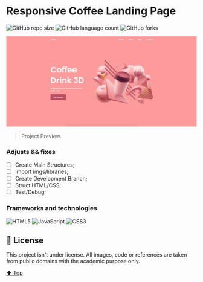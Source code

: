 # Responsive Coffee Landing Page

![GitHub repo size](https://img.shields.io/github/repo-size/mmaachado/responsive-coffee-landing?style=for-the-badge)
![GitHub language count](https://img.shields.io/github/languages/count/mmaachado/responsive-coffee-landing?style=for-the-badge)
![GitHub forks](https://img.shields.io/github/forks/mmaachado/responsive-coffee-landing?style=for-the-badge)

<img src="/src/img/project-preview.png" alt="project-preview.png">

> Project Preview.

### Adjusts && fixes

- [ ] Create Main Structures;
- [ ] Import imgs/libraries;
- [ ] Create Development Branch;
- [ ] Struct HTML/CSS;
- [ ] Test/Debug;

<!--This project is finished, feel free to fork/clone and message me if you think anything could be better.-->

### Frameworks and technologies
![HTML5](https://img.shields.io/badge/html5-%23E34F26.svg?style=for-the-badge&logo=html5&logoColor=white)
![JavaScript](https://img.shields.io/badge/javascript-%23323330.svg?style=for-the-badge&logo=javascript&logoColor=%23F7DF1E)
![CSS3](https://img.shields.io/badge/css3-%231572B6.svg?style=for-the-badge&logo=css3&logoColor=white)

## 📝 License

This project isn't under license. All images, code or references are taken from public domains with the academic purpose only.


[⬆ Top](#Responsive-Coffee-Landing-Page)<br>

